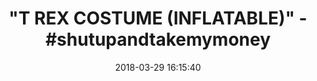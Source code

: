 ---
title: '"T REX COSTUME (INFLATABLE)" - #shutupandtakemymoney'
name: 'Santori T-Rex Costume, Inflatable'
date: '2018-03-29 16:15:40'
buy_now: >-
  https://www.amazon.com/Santori-T-Rex-Costume-Inflatable/dp/B079WND85G?SubscriptionId=AKIAIA5RBQIWQVTCUEUQ&tag=coldcutdeals-20&linkCode=xm2&camp=2025&creative=165953&creativeASIN=B079WND85G
description_markdown: |+
  Santori T-Rex Costume, Inflatable

    - IT MAKES YOU LOOK TALL!! - with the costume being 7.3 feet tall (or 220cm as they like to say in Europe) it can make us guys who are between 5 and 6.5 feet look like monsters!!

    - YOU WON'T SWEAT!! - that much... the inbuilt fan's main job is to ensure that the costume remains inflated but also has this convenient bonus that it delivers air circulation so you wont be too hot

    - MATERIAL - 100% polyester, hand wash

    - UNISEX - Apparently there is little knowlegde as to what the difference between the male and female T-Rex' looked like

    - WIDE FIT - For the cold days, to wear a jacket or hot clothes under the costume. A width of approximately 1.5 normal sized people (should be able to) fit inside

tweet_id_str: '979391648374427648'
price: $46.00
you_save: ''
asin: B079WND85G
image: 'https://images-na.ssl-images-amazon.com/images/I/51mA-XAOt5L.jpg'

---